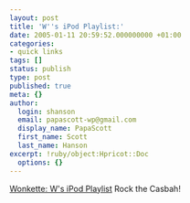 ```yaml
---
layout: post
title: 'W''s iPod Playlist:'
date: 2005-01-11 20:59:52.000000000 +01:00
categories:
- quick links
tags: []
status: publish
type: post
published: true
meta: {}
author:
  login: shanson
  email: papascott-wp@gmail.com
  display_name: PapaScott
  first_name: Scott
  last_name: Hanson
excerpt: !ruby/object:Hpricot::Doc
  options: {}
---
```

<p><a href="http://www.wonkette.com/politics/media/index.php#ws-ipod-playlist-029455" title="Wonkette : Archive for Media">Wonkette: W's iPod Playlist</a> Rock the Casbah!</p>
